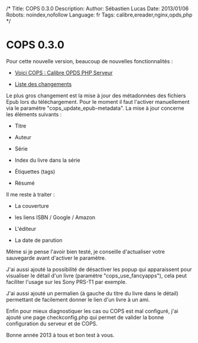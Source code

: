 /*
Title: COPS 0.3.0
Description: 
Author: Sébastien Lucas
Date: 2013/01/06
Robots: noindex,nofollow
Language: fr
Tags: calibre,ereader,nginx,opds,php
*/
# COPS 0.3.0

Pour cette nouvelle version, beaucoup de nouvelles fonctionnalités :

*	[Voici COPS : Calibre OPDS PHP Serveur](/fr/oss/calibre-opds-php-server)

*	[Liste des changements](/fr/oss/calibre-opds-php-server-changelog)

Le plus gros changement est la mise à jour des métadonnées des fichiers Epub lors du téléchargement. Pour le moment il faut l'activer manuellement via le paramètre "cops_update_epub-metadata". La mise à jour concerne les éléments suivants :

*	Titre

*	Auteur

*	Série

*	Index du livre dans la série

*	Étiquettes (tags)

*	Résumé

Il me reste à traiter :

*	La couverture

*	les liens ISBN / Google / Amazon

*	L'éditeur

*	La date de parution

Même si je pense l'avoir bien testé, je conseille d'actualiser votre sauvegarde avant d'activer le paramètre.

J'ai aussi ajouté la possibilité de désactiver les popup qui apparaissent pour visualiser le détail d'un livre (paramètre "cops_use_fancyapps"), cela peut faciliter l'usage sur les Sony PRS-T1 par exemple.

J'ai aussi ajouté un permalien (à gauche du titre du livre dans le détail) permettant de facilement donner le lien d'un livre à un ami.

Enfin pour mieux diagnostiquer les cas ou COPS est mal configuré, j'ai ajouté une page checkconfig.php qui permet de valider la bonne configuration du serveur et de COPS.

Bonne année 2013 à tous et bon test à vous.
